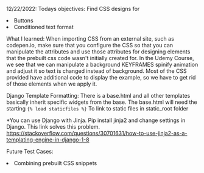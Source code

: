 12/22/2022:
Todays objectives: Find CSS designs for
<li>Buttons</li>
<li>Conditioned text format</li>

What I learned:
When importing CSS from an external site, such as codepen.io, make sure
that you configure the CSS so that you can manipulate the attributes and use those attributes for designing elements that the prebuilt css code wasn't initially created for. In the Udemy Course, we see that we can manipulate a background KEYFRAMES spinify animation and adjust it so text is changed instead of background. Most of the CSS provided have additional code to display the example, so we have to get rid of those elements when we apply it.

Django Template Formatting:
There is a base.html and all other templates basically inherit specific widgets from the base. The base.html will need the starting 
```{% load staticfiles %}```
To link to static files in static_root folder

*You can use Django with Jinja. Pip install jinja2 and change settings in Django. This link solves this problem.
https://stackoverflow.com/questions/30701631/how-to-use-jinja2-as-a-templating-engine-in-django-1-8

Future Test Cases:
<li> Combining prebuilt CSS snippets </li>
